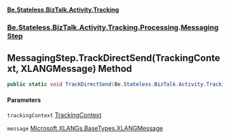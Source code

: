 #### [Be.Stateless.BizTalk.Activity.Tracking](README.md 'README')
### [Be.Stateless.BizTalk.Activity.Tracking.Processing](Be.Stateless.BizTalk.Activity.Tracking.Processing.md 'Be.Stateless.BizTalk.Activity.Tracking.Processing').[MessagingStep](MessagingStep.md 'Be.Stateless.BizTalk.Activity.Tracking.Processing.MessagingStep')

## MessagingStep.TrackDirectSend(TrackingContext, XLANGMessage) Method

```csharp
public static void TrackDirectSend(Be.Stateless.BizTalk.Activity.Tracking.TrackingContext trackingContext, Microsoft.XLANGs.BaseTypes.XLANGMessage message);
```
#### Parameters

<a name='Be.Stateless.BizTalk.Activity.Tracking.Processing.MessagingStep.TrackDirectSend(Be.Stateless.BizTalk.Activity.Tracking.TrackingContext,Microsoft.XLANGs.BaseTypes.XLANGMessage).trackingContext'></a>

`trackingContext` [TrackingContext](TrackingContext.md 'Be.Stateless.BizTalk.Activity.Tracking.TrackingContext')

<a name='Be.Stateless.BizTalk.Activity.Tracking.Processing.MessagingStep.TrackDirectSend(Be.Stateless.BizTalk.Activity.Tracking.TrackingContext,Microsoft.XLANGs.BaseTypes.XLANGMessage).message'></a>

`message` [Microsoft.XLANGs.BaseTypes.XLANGMessage](https://docs.microsoft.com/en-us/dotnet/api/Microsoft.XLANGs.BaseTypes.XLANGMessage 'Microsoft.XLANGs.BaseTypes.XLANGMessage')